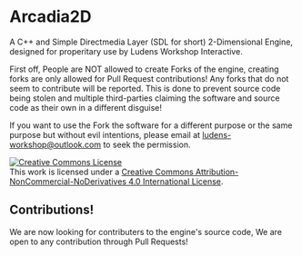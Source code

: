 # Arcadia2D

A C++ and Simple Directmedia Layer (SDL for short) 2-Dimensional Engine, designed for properitary use by Ludens Workshop Interactive.

First off, People are NOT allowed to create Forks of the engine, creating forks are only allowed for Pull Request contributions! Any forks that do not seem to contribute will be reported. This is done to prevent source code being stolen and multiple third-parties claiming the software and source code as their own in a different disguise!

If you want to use the Fork the software for a different purpose or the same purpose but without evil intentions, please email at ludens-workshop@outlook.com to seek the permission.

<a rel="license" href="http://creativecommons.org/licenses/by-nc-nd/4.0/"><img alt="Creative Commons License" style="border-width:0" src="https://i.creativecommons.org/l/by-nc-nd/4.0/88x31.png" /></a><br />This work is licensed under a <a rel="license" href="http://creativecommons.org/licenses/by-nc-nd/4.0/">Creative Commons Attribution-NonCommercial-NoDerivatives 4.0 International License</a>.

## Contributions!
We are now looking for contributers to the engine's source code, We are open to any contribution through Pull Requests!
